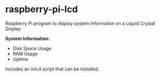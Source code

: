 # raspberry-pi-lcd

Raspberry Pi program to display system information on a Liquid Crystal Display

**System Information:**
* Disk Space Usage
* RAM Usage
* Uptime

Includes an init.d script that can be installed.
